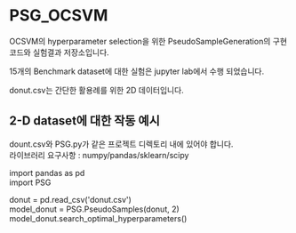 # PSG_OCSVM

OCSVM의 hyperparameter selection을 위한 PseudoSampleGeneration의 구현 코드와 실험결과 저장소입니다.

15개의 Benchmark dataset에 대한 실험은 jupyter lab에서 수행 되었습니다.

donut.csv는 간단한 활용례를 위한 2D 데이터입니다.
## 2-D dataset에 대한 작동 예시

dount.csv와 PSG.py가 같은 프로젝트 디렉토리 내에 있어야 합니다.  
라이브러리 요구사항 : numpy/pandas/sklearn/scipy  

import pandas as pd  
import PSG  

donut = pd.read_csv('donut.csv')  
model_donut = PSG.PseudoSamples(donut, 2)  
model_donut.search_optimal_hyperparameters()

